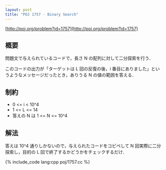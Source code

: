 ```yaml
---
layout: post
title: "POJ 1757 - Binary Search"
---
```

[http://poj.org/problem?id=1757](http://poj.org/problem?id=1757)

## 概要
問題文で与えられているコードで，長さ N の配列に対して二分探索を行う．

このコードの出力が「ターゲットは L 回の反復の後，i 番目にありました」というようなメッセージだったとき，ありうる N の値の範囲を答える．

## 制約
- 0 <= i < 10^4
- 1 <= L <= 14
- 答えの N は 1 <= N <= 10^4

## 解法
答えは 10^4 通りしかないので，与えられたコードをコピペして N 回実際に二分探索し，目的の L 回で終了するかどうかをチェックするだけ．

{% include_code lang:cpp poj/1757.cc %}
